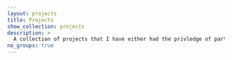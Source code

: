 ```yaml
---
layout: projects
title: Projects
show_collection: projects
description: >
  A collection of projects that I have either had the privledge of participating in over the years, or are the result of personal endeavours.
no_groups: true
---
```

